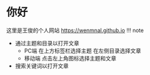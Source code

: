 # 你好

这里是王俊的个人网站 <https://wenmnal.github.io>
!!! note 
    
- 通过主题和目录以打开文章
    - PC端 在上方标签栏选择主题 在左侧目录选择文章
    - 移动端 点击左上角图标选择主题和文章
- 搜索关键词以打开文章
